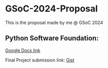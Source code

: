 # GSoC-2024-Proposal
This is the proposal made by me @ GSoC 2024
## Python Software Foundation:

[Google Docs link](https://docs.google.com/document/d/1Wh24K7PPIXN46yXDsHp6DOObEVaLyNpemQKGZZPBl4w/edit?usp=sharing)

Final Project submission link: [Gist](https://gist.github.com/User-DK/c712e9b8aad5b7a920845d35e1fd2a38)
